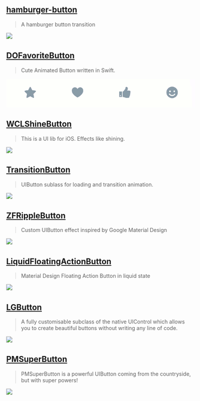 [hamburger-button](https://github.com/robb/hamburger-button)
--
> A hamburger button transition

![](https://d13yacurqjgara.cloudfront.net/users/107759/screenshots/1623679/menu.gif)

[DOFavoriteButton](https://github.com/okmr-d/DOFavoriteButton)
--
> Cute Animated Button written in Swift.

![](https://raw.githubusercontent.com/okmr-d/okmr-d.github.io/master/img/DOFavoriteButton/demo.gif)

[WCLShineButton](https://github.com/631106979/WCLShineButton)
--
> This is a UI lib for iOS. Effects like shining.

![](https://github.com/631106979/WCLShineButton/raw/master/DemoGif.gif)

[TransitionButton](https://github.com/AladinWay/TransitionButton)
--
> UIButton sublass for loading and transition animation.

![](https://camo.githubusercontent.com/522141a47cc93405d5cde41237a497c18ed8d872/68747470733a2f2f63646e2e6472696262626c652e636f6d2f75736572732f36323331392f73637265656e73686f74732f313934353539332f73686f742e676966)

[ZFRippleButton](https://github.com/zoonooz/ZFRippleButton)
--
> Custom UIButton effect inspired by Google Material Design

![](https://github.com/zoonooz/ZFRippleButton/raw/master/Screenshot/colored-button.gif)

[LiquidFloatingActionButton](https://github.com/yoavlt/LiquidFloatingActionButton)
--
> Material Design Floating Action Button in liquid state

![](https://github.com/yoavlt/LiquidFloatingActionButton/raw/master/Demo/top.gif?raw=true)

## [LGButton](https://github.com/loregr/LGButton)
> A fully customisable subclass of the native UIControl which allows you to create beautiful buttons without writing any line of code.

![](https://github.com/loregr/LGButton/raw/develop/media/preview_btn.png)

## [PMSuperButton](https://github.com/pmusolino/PMSuperButton)

> PMSuperButton is a powerful UIButton coming from the countryside, but with super powers!

![](https://github.com/pmusolino/PMSuperButton/raw/master/docs/checkbox_button.gif?raw=true)
